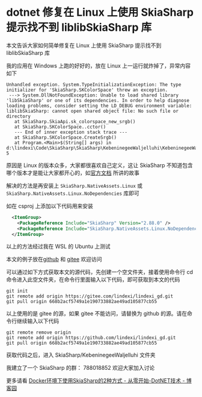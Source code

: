 # dotnet 修复在 Linux 上使用 SkiaSharp 提示找不到 liblibSkiaSharp 库

本文告诉大家如何简单修复在 Linux 上使用 SkiaSharp 提示找不到 liblibSkiaSharp 库

<!--more-->
<!-- CreateTime:2022/6/27 15:30:46 -->

<!-- 发布 -->
<!-- 博客 -->

我的应用在 Windows 上跑的好好的，放在 Linux 上一运行就炸掉了，异常内容如下

```
Unhandled exception. System.TypeInitializationException: The type initializer for 'SkiaSharp.SKColorSpace' threw an exception.
 ---> System.DllNotFoundException: Unable to load shared library 'libSkiaSharp' or one of its dependencies. In order to help diagnose loading problems, consider setting the LD_DEBUG environment variable: liblibSkiaSharp: cannot open shared object file: No such file or directory
   at SkiaSharp.SkiaApi.sk_colorspace_new_srgb()
   at SkiaSharp.SKColorSpace..cctor()
   --- End of inner exception stack trace ---
   at SkiaSharp.SKColorSpace.CreateSrgb()
   at Program.<Main>$(String[] args) in d:\lindexi\Code\SkiaSharp\SkiaSharp\KebeninegeeWaljelluhi\KebeninegeeWaljelluhi\Program.cs:line 5
```

原因是 Linux 的版本众多，大家都很喜欢自己定义，这让 SkiaSharp 不知道包含哪个版本才是能让大家都开心的，如[官方文档](https://github.com/mono/SkiaSharp/wiki/SkiaSharp-Native-Assets-for-Linux) 所讲的故事

解决的方法是再安装上 `SkiaSharp.NativeAssets.Linux` 或 `SkiaSharp.NativeAssets.Linux.NoDependencies` 库即可

如在 csproj 上添加以下代码用来安装

```xml
  <ItemGroup>
    <PackageReference Include="SkiaSharp" Version="2.88.0" />
    <PackageReference Include="SkiaSharp.NativeAssets.Linux.NoDependencies" Version="2.88.0" />
  </ItemGroup>
```

以上的方法经过我在 WSL 的 Ubuntu 上测试

本文的例子放在[github](https://github.com/lindexi/lindexi_gd/tree/668b2acf5749a1e190733882ae49ad105877cb55/SkiaSharp/KebeninegeeWaljelluhi) 和 [gitee](https://gitee.com/lindexi/lindexi_gd/tree/668b2acf5749a1e190733882ae49ad105877cb55/SkiaSharp/KebeninegeeWaljelluhi) 欢迎访问

可以通过如下方式获取本文的源代码，先创建一个空文件夹，接着使用命令行 cd 命令进入此空文件夹，在命令行里面输入以下代码，即可获取到本文的代码

```
git init
git remote add origin https://gitee.com/lindexi/lindexi_gd.git
git pull origin 668b2acf5749a1e190733882ae49ad105877cb55
```

以上使用的是 gitee 的源，如果 gitee 不能访问，请替换为 github 的源。请在命令行继续输入以下代码

```
git remote remove origin
git remote add origin https://github.com/lindexi/lindexi_gd.git
git pull origin 668b2acf5749a1e190733882ae49ad105877cb55
```

获取代码之后，进入 SkiaSharp/KebeninegeeWaljelluhi 文件夹

我建立了一个 SkiaSharp 的群： 788018852 欢迎大家加入讨论

更多请看 [Docker环境下使用SkiaSharp的2种方式 - 从零开始-DotNET技术 - 博客园](https://www.cnblogs.com/yycelsu/p/14048859.html )